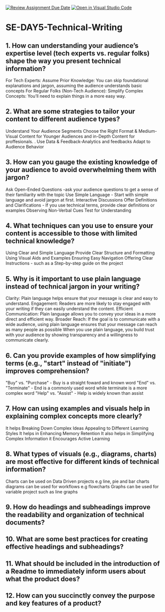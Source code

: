 [![Review Assignment Due Date](https://classroom.github.com/assets/deadline-readme-button-22041afd0340ce965d47ae6ef1cefeee28c7c493a6346c4f15d667ab976d596c.svg)](https://classroom.github.com/a/zsAR-pyY)
[![Open in Visual Studio Code](https://classroom.github.com/assets/open-in-vscode-2e0aaae1b6195c2367325f4f02e2d04e9abb55f0b24a779b69b11b9e10269abc.svg)](https://classroom.github.com/online_ide?assignment_repo_id=17303936&assignment_repo_type=AssignmentRepo)
# SE-DAY5-Technical-Writing
## 1. How can understanding your audience’s expertise level (tech experts vs. regular folks) shape the way you present technical information?
For Tech Experts:
Assume Prior Knowledge: You can skip foundational explanations and jargon, assuming the audience understands basic concepts
 For Regular Folks (Non-Tech Audience):
Simplify Complex Concepts: You’ll need to explain things in a more easy way.

## 2. What are some strategies to tailor your content to different audience types?
Understand Your Audience Segments
Choose the Right Format & Medium-Visual Content for Younger Audiences and in-Depth Content for proffesionals.
. Use Data & Feedback-Analytics and feedbacks
Adapt to Audience Behavior

## 3. How can you gauge the existing knowledge of your audience to avoid overwhelming them with jargon?
Ask Open-Ended Questions -ask your audience questions to get a sense of their familiarity with the topic
Use Simple Language - Start with simple language and avoid jargon at first. 
Interactive Discussions
Offer Definitions and Clarifications - If you use technical terms, provide clear definitions or examples
Observing Non-Verbal Cues
Test for Understanding

## 4. What techniques can you use to ensure your content is accessible to those with limited technical knowledge?
Using Clear and Simple Language
Provide Clear Structure and Formatting
Using Visual Aids and Examples
Ensuring Easy Navigation
Offering Clear Instructions - such as a Step-by-step guide on the project

## 5. Why is it important to use plain language instead of technical jargon in your writing?
Clarity: Plain language helps ensure that your message is clear and easy to understand.
Engagement: Readers are more likely to stay engaged with your writing if they can easily understand the content.
Efficient Communication: Plain language allows you to convey your ideas in a more direct and efficient way.
Broader Reach: If the goal is to communicate with a wide audience, using plain language ensures that your message can reach as many people as possible
When you use plain language, you build trust with your audience by showing transparency and a willingness to communicate clearly.

## 6. Can you provide examples of how simplifying terms (e.g., "start" instead of "initiate") improves comprehension?
 "Buy" vs. "Purchase" - Buy is a straight foward and known word
  "End" vs. "Terminate" - End is a commonly used word while terminate is a more complex word
  "Help" vs. "Assist" - Help is widely known than assist
  
## 7. How can using examples and visuals help in explaining complex concepts more clearly?
It helps  Breaking Down Complex Ideas
Appealing to Different Learning Styles
It helps in Enhancing Memory Retention
It also helps in  Simplifying Complex Information
it Encourages Active Learning

## 8. What types of visuals (e.g., diagrams, charts) are most effective for different kinds of technical information?
Charts can be used on Data Driven projects e.g line, pie and bar charts
diagrams can be used for workflows e.g flowcharts
Graphs can be used for variable project such as line graphs

## 9. How do headings and subheadings improve the readability and organization of technical documents?
## 10. What are some best practices for creating effective headings and subheadings?
## 11. What should be included in the introduction of a Readme to immediately inform users about what the product does?
## 12. How can you succinctly convey the purpose and key features of a product?
